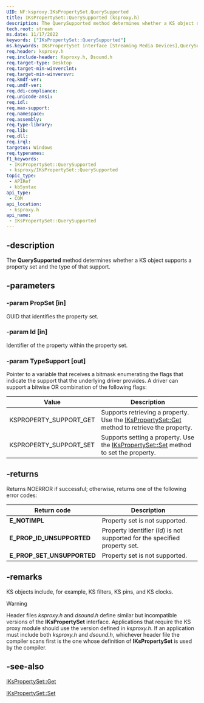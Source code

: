 ```yaml
---
UID: NF:ksproxy.IKsPropertySet.QuerySupported
title: IKsPropertySet::QuerySupported (ksproxy.h)
description: The QuerySupported method determines whether a KS object supports a property set and the type of that support.
tech.root: stream
ms.date: 11/17/2022
keywords: ["IKsPropertySet::QuerySupported"]
ms.keywords: IKsPropertySet interface [Streaming Media Devices],QuerySupported method, IKsPropertySet.QuerySupported, IKsPropertySet::QuerySupported, QuerySupported, QuerySupported method [Streaming Media Devices], QuerySupported method [Streaming Media Devices],IKsPropertySet interface, ksproxy/IKsPropertySet::QuerySupported, ksproxy_d89c460f-dbd5-452e-ab26-44a88dc1fc59.xml, stream.ikspropertyset_querysupported
req.header: ksproxy.h
req.include-header: Ksproxy.h, Dsound.h
req.target-type: Desktop
req.target-min-winverclnt: 
req.target-min-winversvr: 
req.kmdf-ver: 
req.umdf-ver: 
req.ddi-compliance: 
req.unicode-ansi: 
req.idl: 
req.max-support: 
req.namespace: 
req.assembly: 
req.type-library: 
req.lib: 
req.dll: 
req.irql: 
targetos: Windows
req.typenames: 
f1_keywords:
 - IKsPropertySet::QuerySupported
 - ksproxy/IKsPropertySet::QuerySupported
topic_type:
 - APIRef
 - kbSyntax
api_type:
 - COM
api_location:
 - ksproxy.h
api_name:
 - IKsPropertySet::QuerySupported
---
```


## -description

The **QuerySupported** method determines whether a KS object supports a property set and the type of that support.

## -parameters

### -param PropSet [in]

GUID that identifies the property set.

### -param Id [in]

Identifier of the property within the property set.

### -param TypeSupport [out]

Pointer to a variable that receives a bitmask enumerating the flags that indicate the support that the underlying driver provides. A driver can support a bitwise OR combination of the following flags:

| Value | Description |
|---|---|
| KSPROPERTY_SUPPORT_GET | Supports retrieving a property. Use the [IKsPropertySet::Get](./nf-ksproxy-ikspropertyset-get.md) method to retrieve the property. |
| KSPROPERTY_SUPPORT_SET | Supports setting a property. Use the [IKsPropertySet::Set](../dsound/nf-dsound-ikspropertyset-set.md) method to set the property. |

## -returns

Returns NOERROR if successful; otherwise, returns one of the following error codes:

| Return code | Description |
|---|---|
| **E_NOTIMPL** | Property set is not supported. |
| **E_PROP_ID_UNSUPPORTED** | Property identifier (*Id*) is not supported for the specified property set. |
| **E_PROP_SET_UNSUPPORTED** | Property set is not supported. |

## -remarks

KS objects include, for example, KS filters, KS pins, and KS clocks.

> [!WARNING]
> Header files *ksproxy.h* and *dsound.h* define similar but incompatible versions of the **IKsPropertySet** interface. Applications that require the KS proxy module should use the version defined in *ksproxy.h*. If an application must include both *ksproxy.h* and *dsound.h*, whichever header file the compiler scans first is the one whose definition of **IKsPropertySet** is used by the compiler.

## -see-also

[IKsPropertySet::Get](./nf-ksproxy-ikspropertyset-get.md)

[IKsPropertySet::Set](../dsound/nf-dsound-ikspropertyset-set.md)